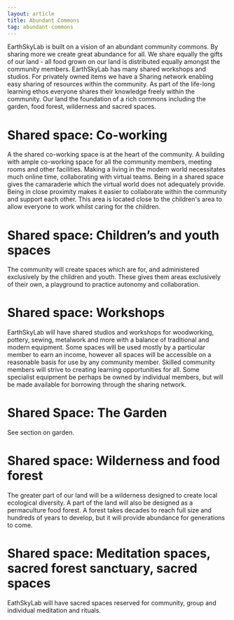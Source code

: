 ```yaml
---
layout: article
title: Abundant Commons
tag: abundant-commons
---
```

EarthSkyLab is built on a vision of an abundant community commons. By sharing more we create great abundance for all.  We share equally the gifts of our land - all food grown on our land is distributed equally amongst the community members. EarthSkyLab has many shared workshops and studios. For privately owned items we have a Sharing network enabling easy sharing of resources within the community. As part of the life-long learning ethos everyone shares their knowledge freely within the community. Our land the foundation of a rich commons including the garden, food forest, wilderness and sacred spaces. 

# Shared space: Co-working
A the shared co-working space is at the heart of the community. A building with ample co-working space for all the community members, meeting rooms and other facilities. Making a living in the modern world necessitates much online time, collaborating with virtual teams. Being in a shared space gives the camaraderie which the virtual world does not adequately provide. Being in close proximity makes it easier to collaborate within the community and support each other.
This area is located close to the children's area to allow everyone to work whilst caring for the children.

# Shared space: Children’s and youth spaces
The community will create spaces which are for, and administered exclusively by the children and youth. These gives them areas exclusively of their own, a playground to practice autonomy and collaboration.

# Shared space: Workshops  
EarthSkyLab will have shared studios and workshops for woodworking, pottery, sewing, metalwork and more with a balance of traditional and modern equipment. Some spaces will be used mostly by a particular member to earn an income, however all spaces will be accessible on a reasonable basis for use by any community member. Skilled community members will strive to creating learning opportunities for all. Some specialist equipment be perhaps be owned by individual members, but will be made available for borrowing through the sharing network. 

# Shared Space: The Garden
See section on garden.

# Shared space: Wilderness and food forest
The greater part of our land will be a wilderness designed to create local ecological diversity. A part of the land will also be designed as a permaculture food forest. 
A forest takes decades to reach full size and hundreds of years to develop, but it will provide abundance for generations to come.

# Shared space: Meditation spaces, sacred forest sanctuary, sacred spaces
EathSkyLab will have sacred spaces reserved for community, group and individual meditation and rituals.